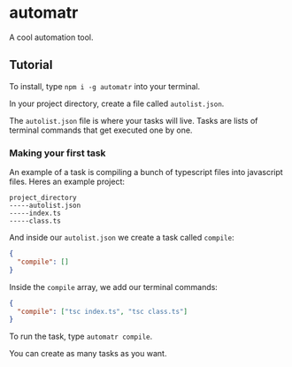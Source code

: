 # automatr
A cool automation tool.
## Tutorial
To install, type ```npm i -g automatr``` into your terminal.

In your project directory, create a file called ```autolist.json```.

The ```autolist.json``` file is where your tasks will live.
Tasks are lists of terminal commands that get executed one by one.

### Making your first task
An example of a task is compiling a bunch of typescript files into javascript files. Heres an example project:

```
project_directory
-----autolist.json
-----index.ts
-----class.ts
```

And inside our ```autolist.json``` we create a task called ```compile```:

```json
{
  "compile": []
}
```

Inside the ```compile``` array, we add our terminal commands:

```json
{
  "compile": ["tsc index.ts", "tsc class.ts"]
}
```

To run the task, type ```automatr compile```.

You can create as many tasks as you want.
